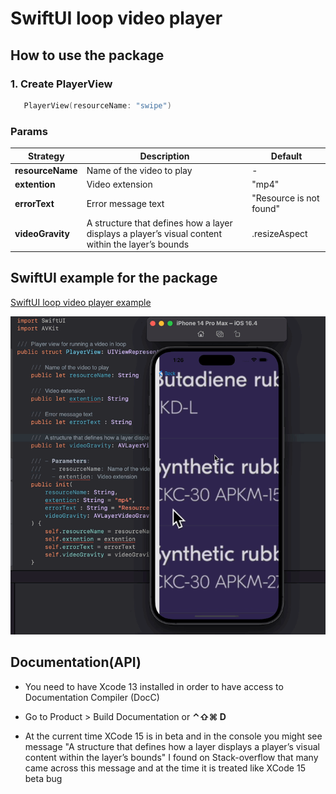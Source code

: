 # SwiftUI loop video player

## How to use the package
### 1. Create PlayerView

```swift
   PlayerView(resourceName: "swipe")
```

### Params

| Strategy | Description | Default |
| --- | --- |  --- | 
|**resourceName**| Name of the video to play| - |
|**extention**| Video extension | "mp4" |
|**errorText**| Error message text| "Resource is not found" |
|**videoGravity**| A structure that defines how a layer displays a player’s visual content within the layer’s bounds | .resizeAspect |

## SwiftUI example for the package
[ SwiftUI loop video player example](https://github.com/The-Igor/swiftui-loop-videoplayer-example)

  ![The concept](https://github.com/The-Igor/swiftui-loop-videoplayer-example/blob/main/swiftui-loop-videoplayer-example/img/img_01.gif)




## Documentation(API)
- You need to have Xcode 13 installed in order to have access to Documentation Compiler (DocC)

- Go to Product > Build Documentation or **⌃⇧⌘ D**


* At the current time XCode 15 is in beta and in the console you might see message "A structure that defines how a layer displays a player’s visual content within the layer’s bounds" I found on Stack-overflow that many came across this message and at the time it is treated like XCode 15 beta bug
